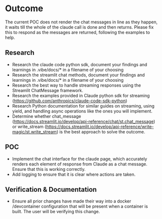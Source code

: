 <!-- This document holds the tasks that have previously been completed, or need to be completed. Please ensure a consistent format for your tasks. Please add to this list when performing a task. You can also choose to add ideas for future work here, even if you are not intending to take those actions currently. -->

# Outcome 
The current POC does not render the chat messages in line as they happen, it waits till the whole of the claude call is done and then returns. Please fix this to respond as the messages are returned, following the examples to help. 

## Research
- Research the claude code python sdk, document your findings and learnings in .vibe/docs/* in a filename of your choosing
- Research the streamlit chat methods, document your findings and learnings in .vibe/docs/* in a filename of your choosing
- Research the best way to handle streaming responses using the Streamlit ChatMessage framework.
- Research the examples provided in Claude python sdk for streaming (https://github.com/anthropics/claude-code-sdk-python)
- Research Python documentation for similar guides on streaming, using yield, and handling async operations like the ones you will implement.
- Determine whether chat_message (https://docs.streamlit.io/develop/api-reference/chat/st.chat_message) or write_stream (https://docs.streamlit.io/develop/api-reference/write-magic/st.write_stream) is the best approach to solve the outcome. 

## POC
- Implement the chat interface for the claude page, which accurately renders each element of response from Claude as a chat message. Ensure that this is working correctly.
- Add logging to ensure that it is clear where actions are taken.

## Verification & Documentation
- Ensure all prior changes have made their way into a docker /devcontainer configuration that will be present when a container is built. The user will be verifying this change.